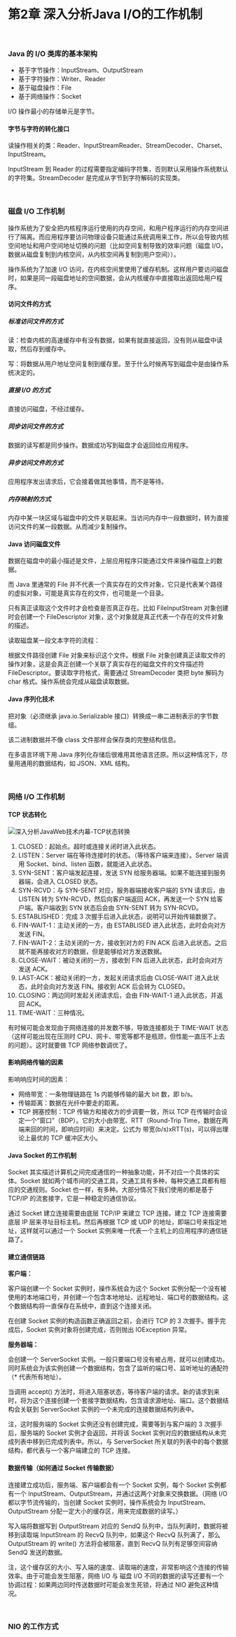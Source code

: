 # 第2章 深入分析Java I/O的工作机制

​    

### Java 的 I/O 类库的基本架构

- 基于字节操作：InputStream、OutputStream
- 基于字符操作：Writer、Reader
- 基于磁盘操作：File
- 基于网络操作：Socket

I/O 操作最小的存储单元是字节。

#### 字节与字符的转化接口

读操作相关的类：Reader、InputStreamReader、StreamDecoder、Charset、InputStream。

InputStream 到 Reader 的过程需要指定编码字符集，否则默认采用操作系统默认的字符集。StreamDecoder 是完成从字节到字符解码的实现类。

​    

### 磁盘 I/O 工作机制

操作系统为了安全把内核程序运行使用的内存空间，和用户程序运行的内存空间进行了隔离。而应用程序要访问物理设备只能通过系统调用来工作，所以会导致内核空间地址和用户空间地址切换的问题（比如空间复制导致的效率问题（磁盘 I/O，数据从磁盘复制到内核空间，从内核空间再复制到用户空间））。

操作系统为了加速 I/O 访问，在内核空间里使用了缓存机制。这样用户要访问磁盘时，如果是同一段磁盘地址的空间数据，会从内核缓存中直接取出返回给用户程序。

#### 访问文件的方式

##### 标准访问文件的方式

读：检查内核的高速缓存中有没有数据，如果有就直接返回，没有则从磁盘中读取，然后存到缓存中。

写：将数据从用户地址空间复制到缓存里。至于什么时候再写到磁盘中是由操作系统决定的。

##### 直接 I/O 的方式

直接访问磁盘，不经过缓存。

##### 同步访问文件的方式

数据的读写都是同步操作。数据成功写到磁盘才会返回给应用程序。

##### 异步访问文件的方式

应用程序发出请求后，它会接着做其他事情，而不是等待。

##### 内存映射的方式

内存中某一块区域与磁盘中的文件关联起来。当访问内存中一段数据时，转为直接访问文件的某一段数据。从而减少复制操作。

#### Java 访问磁盘文件

数据在磁盘中的最小描述是文件，上层应用程序只能通过文件来操作磁盘上的数据。

而 Java 里通常的 File 并不代表一个真实存在的文件对象，它只是代表某个路径的虚拟对象，可能是真实存在的文件，也可能是一个目录。

只有真正读取这个文件时才会检查是否真正存在。比如 FileInputStream 对象创建时会创建一个 FileDescriptor 对象，这个对象就是真正代表一个存在的文件对象的描述。

读取磁盘某一段文本字符的流程：

根据文件路径创建 File 对象来标识这个文件。根据 File 对象创建真正读取文件的操作对象，这是会真正创建一个关联了真实存在的磁盘文件的文件描述符 FileDescriptor。要读取字符格式，需要通过 StreamDecoder 类把 byte 解码为 char 格式。操作系统会完成从磁盘读取数据。

#### Java 序列化技术

把对象（必须继承 java.io.Serializable 接口）转换成一串二进制表示的字节数组。

该二进制数据并不像 class 文件那样会保存类的完整结构信息。

在多语言环境下用 Java 序列化存储后很难用其他语言还原。所以这种情况下，尽量用通用的数据结构，如 JSON、XML 结构。

​    

### 网络 I/O 工作机制

#### TCP 状态转化

![深入分析JavaWeb技术内幕-TCP状态转换](../img/深入分析JavaWeb技术内幕-TCP状态转换.png)

1. CLOSED：起始点。超时或连接关闭时进入此状态。
2. LISTEN：Server 端在等待连接时的状态。（等待客户端来连接）。Server 端调用 Socket、bind、listen 函数，就能进入此状态。
3. SYN-SENT：客户端发起连接，发送 SYN 给服务器端。如果不能连接到服务器端，会进入 CLOSED 状态。
4. SYN-RCVD：与 SYN-SENT 对应，服务器端接收客户端的 SYN 请求后，由 LISTEN 转为 SYN-RCVD，然后向客户端返回 ACK，再发送一个 SYN 给客户端。客户端收到 SYN 状态后会由 SYN-SENT 转为 SYN-RCVD。
5. ESTABLISHED：完成 3 次握手后进入此状态，说明可以开始传输数据了。
6. FIN-WAIT-1：主动关闭的一方，由 ESTABLISED 进入此状态，此时会向对方发送 FIN。
7. FIN-WAIT-2：主动关闭的一方，接收到对方的 FIN ACK 后进入此状态。之后就不能再接收对方的数据，但是能够给对方发送数据。
8. CLOSE-WAIT：被动关闭的一方，接收到 FIN 后进入此状态，此时会向对方发送 ACK。
9. LAST-ACK：被动关闭的一方，发起关闭请求后由 CLOSE-WAIT 进入此状态，此时会向对方发送 FIN。接收到 ACK 后会转为 CLOSED。
10. CLOSING：两边同时发起关闭请求后，会由 FIN-WAIT-1 进入此状态，并返回 ACK。
11. TIME-WAIT：三种情况。

有时候可能会发现由于网络连接的并发数不够，导致连接都处于 TIME-WAIT 状态（这样可能出现在压测时 CPU、网卡、带宽等都不是瓶颈，但性能一直压不上去的问题）。这时就要做 TCP 网络参数调优了。

#### 影响网络传输的因素

影响响应时间的因素：

- 网络带宽：一条物理链路在 1s 内能够传输的最大 bit 数，即 b/s。
- 传输距离：数据在光纤中要走的距离。
- TCP 拥塞控制：TCP 传输方和接收方的步调要一致，所以 TCP 在传输时会设定一个“窗口”（BDP）。它的大小由带宽、RTT（Round-Trip Time，数据在两端来回的时间，即响应时间）来决定。公式为 带宽(b/s)xRTT(s)，可以得出理论上最优的 TCP 缓冲区大小。

#### Java Socket 的工作机制

Socket 其实描述计算机之间完成通信的一种抽象功能，并不对应一个具体的实体。Socket 就如两个城市间的交通工具，交通工具有多种，每种交通工具都有相应的交通规则。Socket 也一样，有多种。大部分情况下我们使用的都是基于 TCP/IP 的流套接字，它是一种稳定的通信协议。

通过 Socket 建立连接需要由底层 TCP/IP 来建立 TCP 连接。建立 TCP 连接需要底层 IP 层来寻址目标主机。然后再根据 TCP 或 UDP 的地址，即端口号来指定地址，这样就可以通过一个 Socket 实例来唯一代表一个主机上的应用程序的通信链路了。

#### 建立通信链路

**客户端：**

客户端创建一个 Socket 实例时，操作系统会为这个 Socket 实例分配一个没有被使用的本地端口号，并创建一个包含本地地址、远程地址、端口号的数据结构。这个数据结构将一直保存在系统中，直到这个连接关闭。

在创建 Socket 实例的构造函数正确返回之前，会进行 TCP 的 3 次握手。握手完成后，Socket 实例对象将创建完成，否则抛出 IOException 异常。

**服务器端：**

会创建一个 ServerSocket 实例。一般只要端口号没有被占用，就可以创建成功。同时系统会为该实例创建一个数据结构，包含了监听的端口号、监听地址的通配符（* 代表所有地址）。

当调用 accept() 方法时，将进入阻塞状态，等待客户端的请求。新的请求到来时，将为这个连接创建一个套接字数据结构，包含请求源地址、端口。这个数据结构会关联到 ServerSocket 实例的一个未完成的连接数据结构列表中。

注，这时服务端的 Socket 实例还没有创建完成，需要等到与客户端的 3 次握手后，服务端的 Socket 实例才会返回，并将该 Socket 实例对应的数据结构从未完成列表中移到已完成列表中。所以，与 ServerSocket 所关联的列表中的每个数据结构，都代表与一个客户端建立的 TCP 连接。

#### 数据传输（如何通过 Socket 传输数据）

连接建立成功后，服务端、客户端都会有一个 Socket 实例，每个 Socket 实例都有一个 InputStream、OutputStream，并通过这两个对象来交换数据。（网络 I/O 都以字节流传输的，当创建 Socket 实例时，操作系统会为 InputStream、OutputStream 分配一定大小的缓存区，用来完成数据的读写。）

写入端将数据写到 OutputStream 对应的 SendQ 队列中，当队列满时，数据将被移到读取端 InputStream 的 RecvQ 队列中，如果这个 RecvQ 队列满了，那么 OutputStream 的 write() 方法将会被阻塞，直到 RecvQ 队列有足够空间容纳 SendQ 发送的数据。

注，这个缓存区的大小、写入端的速度、读取端的速度，非常影响这个连接的传输效率。由于可能会发生阻塞，网络 I/O 与 磁盘 I/O 不同的数据的读写还要有一个协调过程：如果两边同时传送数据时可能会发生死锁，将通过 NIO 避免这种情况。

​    

### NIO 的工作方式

